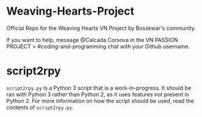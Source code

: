 # Weaving-Hearts-Project
Official Repo for the Weaving Hearts VN Project by Bosskwar's community.

If you want to help, message @Calcada Corsova in the   VN PASSION PROJECT > #coding-and-programming   chat with your Github username.

# script2rpy
`script2rpy.py` is a Python 3 script that is a work-in-progress.
It should be ran with Python 3 rather than Python 2, as it uses features not present in Python 2.
For more information on how the script should be used, read the contents of `script2rpy.py`.
